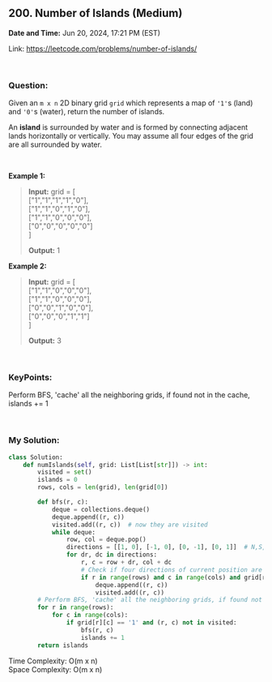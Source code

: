 ## 200. Number of Islands (Medium)
**Date and Time:** Jun 20, 2024, 17:21 PM (EST)

Link: https://leetcode.com/problems/number-of-islands/

<br>

### Question:
Given an `m x n` 2D binary grid `grid` which represents a map of `'1'`s (land) and `'0'`s (water), return the number of islands.

An **island** is surrounded by water and is formed by connecting adjacent lands horizontally or vertically. You may assume all four edges of the grid are all surrounded by water.

<br>

**Example 1:**
> **Input:** grid = [ <br>
  ["1","1","1","1","0"], <br>
  ["1","1","0","1","0"], <br>
  ["1","1","0","0","0"], <br>
  ["0","0","0","0","0"] <br>
]
> 
> **Output:** 1

**Example 2:**
> **Input:** grid = [ <br>
  ["1","1","0","0","0"], <br>
  ["1","1","0","0","0"], <br>
  ["0","0","1","0","0"], <br>
  ["0","0","0","1","1"] <br>
]
> 
> **Output:** 3

<br>

### KeyPoints: 
Perform BFS, 'cache' all the neighboring grids, if found not in the cache, islands += 1

<br>

### My Solution:
```python
class Solution:
    def numIslands(self, grid: List[List[str]]) -> int:
        visited = set()
        islands = 0
        rows, cols = len(grid), len(grid[0])

        def bfs(r, c):
            deque = collections.deque()
            deque.append((r, c))
            visited.add((r, c))  # now they are visited
            while deque:
                row, col = deque.pop()
                directions = [[1, 0], [-1, 0], [0, -1], [0, 1]]  # N,S,W,E
                for dr, dc in directions:
                    r, c = row + dr, col + dc
                    # Check if four directions of current position are valid
                    if r in range(rows) and c in range(cols) and grid[r][c] == '1' and (r, c) not in visited:
                        deque.append((r, c))
                        visited.add((r, c))
        # Perform BFS, 'cache' all the neighboring grids, if found not in the cache, islands += 1
        for r in range(rows):
            for c in range(cols):
                if grid[r][c] == '1' and (r, c) not in visited:
                    bfs(r, c)
                    islands += 1
        return islands
```
Time Complexity: O(m x n) <br>
Space Complexity: O(m x n)